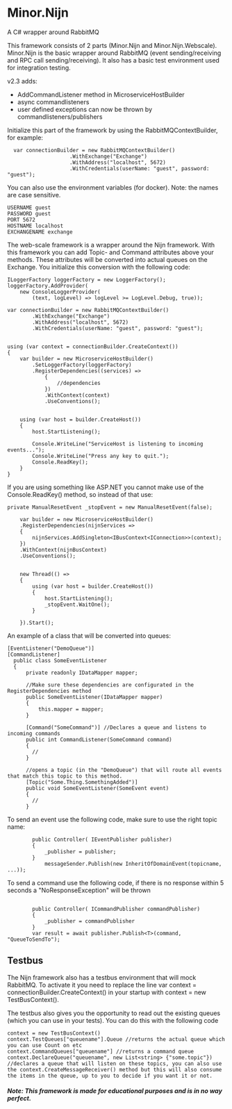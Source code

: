 # Minor.Nijn
A C# wrapper around RabbitMQ

This framework consists of 2 parts (Minor.Nijn and Minor.Nijn.Webscale). Minor.Nijn is the basic wrapper around RabbitMQ (event sending/receiving and RPC call sending/receiving). It also has a basic test environment used for integration testing.

v2.3 adds:
- AddCommandListener<T> method in MicroserviceHostBuilder
- async commandlisteners
- user defined exceptions can now be thrown by commandlisteners/publishers


Initialize this part of the framework by using the RabbitMQContextBuilder, for example:

```
  var connectionBuilder = new RabbitMQContextBuilder()
                    .WithExchange("Exchange")
                    .WithAddress("localhost", 5672)
                    .WithCredentials(userName: "guest", password: "guest");
```

You can also use the environment variables (for docker). Note: the names are case sensitive.

```
USERNAME guest
PASSWORD guest
PORT 5672
HOSTNAME localhost
EXCHANGENAME exchange

```

The web-scale framework is a wrapper around the Nijn framework. With this framework you can add Topic- and Command attributes above your methods. These attributes will be converted into actual queues on the Exchange. You initialize this conversion with the following code:


```
ILoggerFactory loggerFactory = new LoggerFactory();
loggerFactory.AddProvider(
    new ConsoleLoggerProvider(
        (text, logLevel) => logLevel >= LogLevel.Debug, true));

var connectionBuilder = new RabbitMQContextBuilder()
        .WithExchange("Exchange")
        .WithAddress("localhost", 5672)
        .WithCredentials(userName: "guest", password: "guest");


using (var context = connectionBuilder.CreateContext())
{
    var builder = new MicroserviceHostBuilder()
        .SetLoggerFactory(loggerFactory)
        .RegisterDependencies((services) =>
            {
                //dependencies
            })
            .WithContext(context)
            .UseConventions();


    using (var host = builder.CreateHost())
    {  
        host.StartListening();

        Console.WriteLine("ServiceHost is listening to incoming events...");
        Console.WriteLine("Press any key to quit.");
        Console.ReadKey();
    }
}

```

If you are using something like ASP.NET you cannot make use of the Console.ReadKey() method, so instead of that use:


```
private ManualResetEvent _stopEvent = new ManualResetEvent(false);

    var builder = new MicroserviceHostBuilder()
    .RegisterDependencies(nijnServices =>
    {
        nijnServices.AddSingleton<IBusContext<IConnection>>(context); 
    })
    .WithContext(nijnBusContext)
    .UseConventions();


    new Thread(() =>
    {
        using (var host = builder.CreateHost())
        {
            host.StartListening();
            _stopEvent.WaitOne();
        }

    }).Start();

```

An example of a class that will be converted into queues:

```
[EventListener("DemoQueue")]
[CommandListener]
  public class SomeEventListener
  {
      private readonly IDataMapper mapper;
      
      //Make sure these dependencies are configurated in the RegisterDependencies method    
      public SomeEventListener(IDataMapper mapper)
      {
          this.mapper = mapper;
      }

      [Command("SomeCommand")] //Declares a queue and listens to incoming commands
      public int CommandListener(SomeCommand command)
      {
        //
      }

      //opens a topic (in the "DemoQueue") that will route all events that match this topic to this method.
      [Topic("Some.Thing.SomethingAdded")] 
      public void SomeEventListener(SomeEvent event)
      {
        //
      }
```

To send an event use the following code, make sure to use the right topic name: 
```
        public Controller( IEventPublisher publisher)
        {
            _publisher = publisher;
        }
            messageSender.Publish(new InheritOfDomainEvent(topicname, ...));
```


To send a command use the following code, if there is no response within 5 seconds a "NoResponseException" will be thrown
```
        
        public Controller( ICommandPublisher commandPublisher)
        {
            _publisher = commandPublisher
        }
        var result = await publisher.Publish<T>(command, "QueueToSendTo");
```

## Testbus
The Nijn framework also has a testbus environment that will mock RabbitMQ. To activate it you need to replace the line var context = connectionBuilder.CreateContext() in your startup with context = new TestBusContext().

The testbus also gives you the opportunity to read out the existing queues (which you can use in your tests). You can do this with the following code

```
context = new TestBusContext()
context.TestQueues["queuename"].Queue //returns the actual queue which you can use Count on etc
context.CommandQueues["queuename"] //returns a command queue
context.DeclareQueue("queuename", new List<string> {"some.topic"}) //declares a queue that will listen on these topics, you can also use the context.CreateMessageReceiver() method but this will also consume the items in the queue, up to you to decide if you want it or not.
```



##### Note: This framework is made for educational purposes and is in no way perfect.

